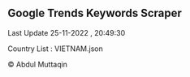 

## Google Trends Keywords Scraper 
 
Last Update 25-11-2022 , 20:49:30

Country List :
VIETNAM.json



© Abdul Muttaqin 
